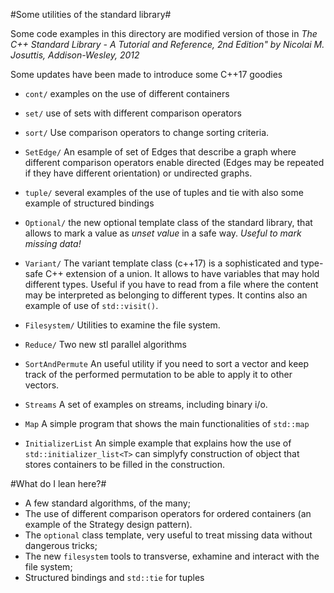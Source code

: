 #Some utilities of the standard library#

Some code examples in this directory are modified version of those in
*The C++ Standard Library - A Tutorial and Reference, 2nd Edition"
by Nicolai M. Josuttis, Addison-Wesley, 2012*

Some updates have been made to introduce some C++17 goodies

* `cont/` examples on the use of different containers 

* `set/`  use of sets with different comparison operators

* `sort/` Use comparison operators to change sorting criteria.

* `SetEdge/` An esample of set of Edges that describe a graph where different comparison operators enable directed (Edges may be repeated if they have  different orientation) or undirected graphs.

* `tuple/` several examples of the use of tuples and tie with also
some example of structured bindings

* `Optional/` the new optional template class of the standard library,
that allows to mark a value as *unset value* in a safe way. *Useful to mark missing data!*

* `Variant/` The variant template class (c++17) is a sophisticated and
type-safe C++ extension of a union. It allows to have variables that
may hold different types. Useful if you have to read from a file where
the content may be interpreted as belonging to different types.
It contins also an example of use of `std::visit()`.

* `Filesystem/` Utilities to examine the file system.

* `Reduce/` Two new stl parallel algorithms

* `SortAndPermute` An useful utility if you need to sort a vector and keep track of the performed
permutation to be able to apply it to other vectors.

* `Streams` A set of examples on streams, including binary i/o.

* `Map` A simple program that shows the main functionalities of `std::map`

* `InitializerList` An simple example that explains how the use of `std::initializer_list<T>` can simplyfy construction of object that stores containers to be filled in the construction.



#What do I lean here?#

- A few standard algorithms, of the many;
- The use of different comparison operators for ordered containers (an example of the Strategy design pattern).
- The `optional` class template, very useful to treat missing data without dangerous tricks;
- The new `filesystem` tools to transverse, exhamine and interact with the file system;
- Structured bindings and `std::tie` for tuples
